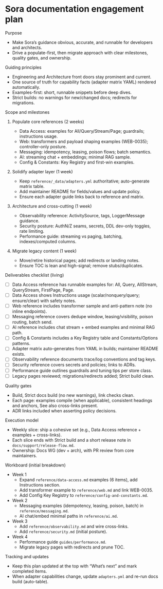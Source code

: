 ﻿# Sora documentation engagement plan

Purpose
- Make Sora’s guidance obvious, accurate, and runnable for developers and architects.
- Drive a populate-first, then migrate approach with clear milestones, quality gates, and ownership.

Guiding principles
- Engineering and Architecture front doors stay prominent and current.
- One source of truth for capability facts (adapter matrix YAML) rendered automatically.
- Examples-first: short, runnable snippets before deep dives.
- Strict builds: no warnings for new/changed docs; redirects for migrations.

Scope and milestones
1) Populate core references (2 weeks)
   - Data Access: examples for All/Query/Stream/Page; guardrails; instructions usage.
   - Web: transformers and payload shaping examples (WEB-0035); controller-only posture.
   - Messaging: idempotency, leasing, poison flows; batch semantics.
   - AI: streaming chat + embeddings; minimal RAG sample.
   - Config & Constants: Key Registry and first-win examples.

2) Solidify adapter layer (1 week)
   - Keep `reference/_data/adapters.yml` authoritative; auto-generate matrix table.
   - Add maintainer README for fields/values and update policy.
   - Ensure each adapter guide links back to reference and matrix.

3) Architecture and cross-cutting (1 week)
   - Observability reference: ActivitySource, tags, LoggerMessage guidance.
   - Security posture: AuthN/Z seams, secrets, DDL dev-only toggles, rate limiting.
   - Performance guide: streaming vs paging, batching, indexes/computed columns.

4) Migrate legacy content (1 week)
   - Move/retire historical pages; add redirects or landing notes.
   - Ensure TOC is lean and high-signal; remove stubs/duplicates.

Deliverables checklist (living)
- [ ] Data Access reference has runnable examples for: All, Query, AllStream, QueryStream, FirstPage, Page.
- [ ] Data Access shows Instructions usage (scalar/nonquery/query; ensure/clear) with safety notes.
- [ ] Web reference includes transformer sample and anti-pattern note (no inline endpoints).
- [ ] Messaging reference covers dedupe window, leasing/visibility, poison routing, batch send.
- [ ] AI reference includes chat stream + embed examples and minimal RAG path.
- [ ] Config & Constants includes a Key Registry table and Constants/Options patterns.
- [ ] Adapter matrix auto-generates from YAML in builds; maintainer README exists.
- [ ] Observability reference documents trace/log conventions and tag keys.
- [ ] Security reference covers secrets and policies; links to ADRs.
- [ ] Performance guide outlines guardrails and tuning tips per store class.
- [ ] Legacy pages reviewed; migrations/redirects added; Strict build clean.

Quality gates
- Build, Strict docs build (no new warnings), link checks clean.
- Each page: examples compile (when applicable), consistent headings and anchors, See also cross-links present.
- ADR links included when asserting policy decisions.

Execution model
- Weekly slice: ship a cohesive set (e.g., Data Access reference + examples + cross-links).
- Each slice ends with Strict build and a short release note in `docs/support/release-flow.md`.
- Ownership: Docs WG (dev + arch), with PR review from core maintainers.

Workboard (initial breakdown)
- Week 1
  - Expand `reference/data-access.md` examples (6 items), add Instructions section.
  - Add transformer example to `reference/web.md` and link WEB-0035.
  - Add Config Key Registry to `reference/config-and-constants.md`.
- Week 2
  - Messaging examples (idempotency, leasing, poison, batch) in `reference/messaging.md`.
  - AI chat/embed minimal paths in `reference/ai.md`.
- Week 3
  - Add `reference/observability.md` and wire cross-links.
  - Add `reference/security.md` (initial posture).
- Week 4
  - Performance guide `guides/performance.md`.
  - Migrate legacy pages with redirects and prune TOC.

Tracking and updates
- Keep this plan updated at the top with “What’s next” and mark completed items.
- When adapter capabilities change, update `adapters.yml` and re-run docs build (auto-table).
